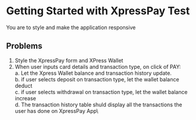 # Getting Started with XpressPay Test

You are to style and make the application responsive

## Problems

1. Style the XpressPay form and XPress Wallet
2. When user inputs card details and transaction type, on click of PAY:\
a. Let the Xpress Wallet balance and transaction history update.\
b. if user selects deposit on transaction type, let the wallet balance deduct\
c. if user selects withdrawal on transaction type, let the wallet balance increase\
d. The transaction history table shuld display all the transactions the user has done on XpressPay App\

